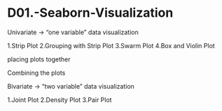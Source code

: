 # D01.-Seaborn-Visualization

Univariate → “one variable” data visualization

1.Strip Plot
2.Grouping with Strip Plot
3.Swarm Plot
4.Box and Violin Plot

placing plots together

Combining the plots

Bivariate → “two variable” data visualization

1.Joint Plot
2.Density Plot
3.Pair Plot
